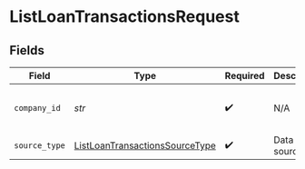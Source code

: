 # ListLoanTransactionsRequest


## Fields

| Field                                                                                       | Type                                                                                        | Required                                                                                    | Description                                                                                 | Example                                                                                     |
| ------------------------------------------------------------------------------------------- | ------------------------------------------------------------------------------------------- | ------------------------------------------------------------------------------------------- | ------------------------------------------------------------------------------------------- | ------------------------------------------------------------------------------------------- |
| `company_id`                                                                                | *str*                                                                                       | :heavy_check_mark:                                                                          | N/A                                                                                         | 8a210b68-6988-11ed-a1eb-0242ac120002                                                        |
| `source_type`                                                                               | [ListLoanTransactionsSourceType](../../models/operations/listloantransactionssourcetype.md) | :heavy_check_mark:                                                                          | Data source type                                                                            |                                                                                             |